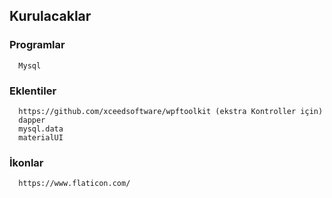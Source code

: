 ## Kurulacaklar ##

### Programlar ###
      Mysql

### Eklentiler ###
      https://github.com/xceedsoftware/wpftoolkit (ekstra Kontroller için)
      dapper
      mysql.data
      materialUI
  
### İkonlar ###
      https://www.flaticon.com/
  
  
